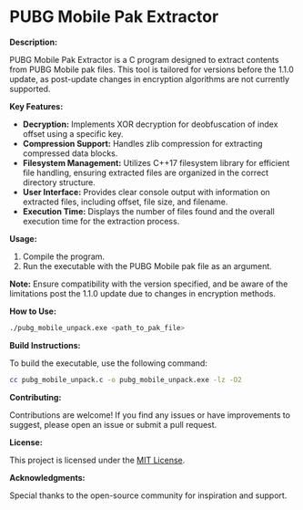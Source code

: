 # PUBG Mobile Pak Extractor

**Description:**

PUBG Mobile Pak Extractor is a C program designed to extract contents from PUBG Mobile pak files. This tool is tailored for versions before the 1.1.0 update, as post-update changes in encryption algorithms are not currently supported.

**Key Features:**

- **Decryption:** Implements XOR decryption for deobfuscation of index offset using a specific key.
- **Compression Support:** Handles zlib compression for extracting compressed data blocks.
- **Filesystem Management:** Utilizes C++17 filesystem library for efficient file handling, ensuring extracted files are organized in the correct directory structure.
- **User Interface:** Provides clear console output with information on extracted files, including offset, file size, and filename.
- **Execution Time:** Displays the number of files found and the overall execution time for the extraction process.

**Usage:**

1. Compile the program.
2. Run the executable with the PUBG Mobile pak file as an argument.

**Note:**
Ensure compatibility with the version specified, and be aware of the limitations post the 1.1.0 update due to changes in encryption methods.

**How to Use:**

```bash
./pubg_mobile_unpack.exe <path_to_pak_file>
```

**Build Instructions:**

To build the executable, use the following command:

```bash
cc pubg_mobile_unpack.c -o pubg_mobile_unpack.exe -lz -O2
```

**Contributing:**

Contributions are welcome! If you find any issues or have improvements to suggest, please open an issue or submit a pull request.

**License:**

This project is licensed under the [MIT License](LICENSE).

**Acknowledgments:**

Special thanks to the open-source community for inspiration and support.
